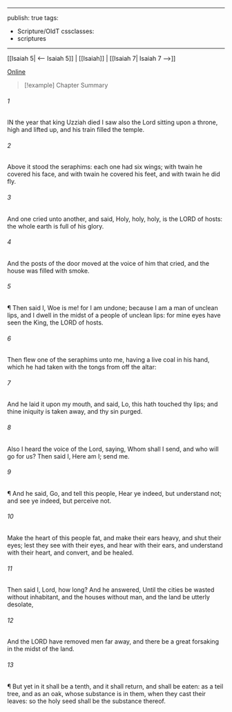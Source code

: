 

---
publish: true
tags:
  - Scripture/OldT
cssclasses:
  - scriptures
---
[[Isaiah 5| <-- Isaiah 5]] | [[Isaiah]] | [[Isaiah 7| Isaiah 7 -->]]

[Online](https://churchofjesuschrist.org/study/scriptures/ot/isa/6?lang=eng)

>[!example] Chapter Summary
>
###### 1
IN the year that king Uzziah died I saw also the Lord sitting upon a throne, high and lifted up, and his train filled the temple.
###### 2
Above it stood the seraphims: each one had six wings; with twain he covered his face, and with twain he covered his feet, and with twain he did fly.
###### 3
And one cried unto another, and said, Holy, holy, holy, is the LORD of hosts: the whole earth is full of his glory.
###### 4
And the posts of the door moved at the voice of him that cried, and the house was filled with smoke.
###### 5
¶ Then said I, Woe is me!  for I am undone; because I am a man of unclean lips, and I dwell in the midst of a people of unclean lips: for mine eyes have seen the King, the LORD of hosts.
###### 6
Then flew one of the seraphims unto me, having a live coal in his hand, which he had taken with the tongs from off the altar:
###### 7
And he laid it upon my mouth, and said, Lo, this hath touched thy lips; and thine iniquity is taken away, and thy sin purged.
###### 8
Also I heard the voice of the Lord, saying, Whom shall I send, and who will go for us?  Then said I, Here am I; send me.
###### 9
¶ And he said, Go, and tell this people, Hear ye indeed, but understand not; and see ye indeed, but perceive not.
###### 10
Make the heart of this people fat, and make their ears heavy, and shut their eyes; lest they see with their eyes, and hear with their ears, and understand with their heart, and convert, and be healed.
###### 11
Then said I, Lord, how long?  And he answered, Until the cities be wasted without inhabitant, and the houses without man, and the land be utterly desolate,
###### 12
And the LORD have removed men far away, and there be a great forsaking in the midst of the land.
###### 13
¶ But yet in it shall be a tenth, and it shall return, and shall be eaten: as a teil tree, and as an oak, whose substance is in them, when they cast their leaves: so the holy seed shall be the substance thereof.



